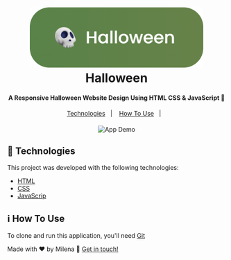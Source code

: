 <h1 align="center">
    <img alt="Halloween" src="assets/img_readme/Halloween.png" style="width: 400px" />
    <br>
    Halloween
</h1>

<h4 align="center">
  A Responsive Halloween Website Design Using HTML CSS & JavaScript 🎃
</h4>

<p align="center" style="margin-bottom:20px">
  <a href="#rocket-technologies">Technologies</a>&nbsp;&nbsp;&nbsp;|&nbsp;&nbsp;&nbsp;
  <a href="#information_source-how-to-use">How To Use</a>&nbsp;&nbsp;&nbsp;|&nbsp;&nbsp;&nbsp;
</p>

<p align="center">
  <img alt="App Demo" src="assets/img_readme/app-gif.gif" style="width: 860px">
</p>

## :rocket: Technologies

This project was developed with the following technologies:

- [HTML](https://developer.mozilla.org/pt-BR/docs/Web/HTML)
- [CSS](https://developer.mozilla.org/pt-BR/docs/Web/CSS)
- [JavaScrip](https://developer.mozilla.org/pt-BR/docs/Web/JavaScript)

## :information_source: How To Use

To clone and run this application, you'll need [Git](https://git-scm.com)

Made with ♥ by Milena :wave: [Get in touch!](https://www.linkedin.com/in/milena-freire-472390217/)
